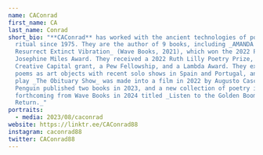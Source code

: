 ```yaml
---
name: CAConrad
first_name: CA
last_name: Conrad
short_bio: "**CAConrad** has worked with the ancient technologies of poetry and
  ritual since 1975. They are the author of 9 books, including _AMANDA PARADISE:
  Resurrect Extinct Vibration_ (Wave Books, 2021), which won the 2022 PEN
  Josephine Miles Award. They received a 2022 Ruth Lilly Poetry Prize, a
  Creative Capital grant, a Pew Fellowship, and a Lambda Award. They exhibit
  poems as art objects with recent solo shows in Spain and Portugal, and their
  play _The Obituary Show_ was made into a film in 2022 by Augusto Cascales. UK
  Penguin published two books in 2023, and a new collection of poetry is
  forthcoming from Wave Books in 2024 titled _Listen to the Golden Boomerang
  Return._"
portraits:
  - media: 2023/08/caconrad
website: https://linktr.ee/CAConrad88
instagram: caconrad88
twitter: CAConrad88
---
```

